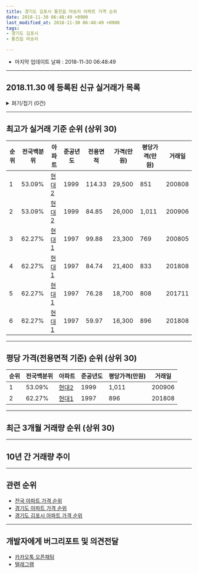 ```yaml
---
title: 경기도 김포시 통진읍 마송리 아파트 가격 순위
date: 2018-11-30 06:48:49 +0900
last_modified_at: 2018-11-30 06:48:49 +0900
tags:
- 경기도 김포시
- 통진읍 마송리

---
```


* 마지막 업데이트 날짜 : 2018-11-30 06:48:49

---

## 2018.11.30 에 등록된 신규 실거래가 목록

<details>
<summary>펴기/접기 (0건)</summary>
<div markdown="1">

|아파트|전국백분위|준공년도|전용면적|가격(만원)|평당가격(만원)|거래일|
|---|---|---|---|---|---|---|
|없음|||||||


</div>
</details>

---

## 최고가 실거래 기준 순위 (상위 30)


|순위|전국백분위|아파트|준공년도|전용면적|가격(만원)|평당가격(만원)|거래일|
|---|---|---|---|---|---|---|---|
|1|53.09%|[현대2](https://search.naver.com/search.naver?query=%EA%B2%BD%EA%B8%B0%EB%8F%84+%EA%B9%80%ED%8F%AC%EC%8B%9C+%ED%86%B5%EC%A7%84%EC%9D%8D+%EB%A7%88%EC%86%A1%EB%A6%AC+%ED%98%84%EB%8C%802)|1999|114.33|29,500|851|200808|
|2|53.09%|[현대2](https://search.naver.com/search.naver?query=%EA%B2%BD%EA%B8%B0%EB%8F%84+%EA%B9%80%ED%8F%AC%EC%8B%9C+%ED%86%B5%EC%A7%84%EC%9D%8D+%EB%A7%88%EC%86%A1%EB%A6%AC+%ED%98%84%EB%8C%802)|1999|84.85|26,000|1,011|200906|
|3|62.27%|[현대1](https://search.naver.com/search.naver?query=%EA%B2%BD%EA%B8%B0%EB%8F%84+%EA%B9%80%ED%8F%AC%EC%8B%9C+%ED%86%B5%EC%A7%84%EC%9D%8D+%EB%A7%88%EC%86%A1%EB%A6%AC+%ED%98%84%EB%8C%801)|1997|99.88|23,300|769|200805|
|4|62.27%|[현대1](https://search.naver.com/search.naver?query=%EA%B2%BD%EA%B8%B0%EB%8F%84+%EA%B9%80%ED%8F%AC%EC%8B%9C+%ED%86%B5%EC%A7%84%EC%9D%8D+%EB%A7%88%EC%86%A1%EB%A6%AC+%ED%98%84%EB%8C%801)|1997|84.74|21,400|833|201808|
|5|62.27%|[현대1](https://search.naver.com/search.naver?query=%EA%B2%BD%EA%B8%B0%EB%8F%84+%EA%B9%80%ED%8F%AC%EC%8B%9C+%ED%86%B5%EC%A7%84%EC%9D%8D+%EB%A7%88%EC%86%A1%EB%A6%AC+%ED%98%84%EB%8C%801)|1997|76.28|18,700|808|201711|
|6|62.27%|[현대1](https://search.naver.com/search.naver?query=%EA%B2%BD%EA%B8%B0%EB%8F%84+%EA%B9%80%ED%8F%AC%EC%8B%9C+%ED%86%B5%EC%A7%84%EC%9D%8D+%EB%A7%88%EC%86%A1%EB%A6%AC+%ED%98%84%EB%8C%801)|1997|59.97|16,300|896|201808|


---

## 평당 가격(전용면적 기준) 순위 (상위 30)


|순위|전국백분위|아파트|준공년도|평당가격(만원)|거래일|
|---|---|---|---|---|---|
|1|53.09%|[현대2](https://search.naver.com/search.naver?query=%EA%B2%BD%EA%B8%B0%EB%8F%84+%EA%B9%80%ED%8F%AC%EC%8B%9C+%ED%86%B5%EC%A7%84%EC%9D%8D+%EB%A7%88%EC%86%A1%EB%A6%AC+%ED%98%84%EB%8C%802)|1999|1,011|200906|
|2|62.27%|[현대1](https://search.naver.com/search.naver?query=%EA%B2%BD%EA%B8%B0%EB%8F%84+%EA%B9%80%ED%8F%AC%EC%8B%9C+%ED%86%B5%EC%A7%84%EC%9D%8D+%EB%A7%88%EC%86%A1%EB%A6%AC+%ED%98%84%EB%8C%801)|1997|896|201808|


---

## 최근 3개월 거래량 순위 (상위 30)


<div style="width:100%;">
    <canvas id="deal_count_ranking" height="250"></canvas>
</div>


<script>
new Chart(document.getElementById("deal_count_ranking"), {
    type: 'horizontalBar',
    data: {
        labels: ['현대1', '현대2'],
        datasets: [{
            label: '실거래 수',
            data: [6, 5],
            borderColor: "rgba(255, 0, 128, 1)",
            backgroundColor: "rgba(255, 0, 128, 0.5)",
            fill: false,
        }]
    },
    options: {
        responsive: true,
        title: {
            display: true,
            text: '최근 3개월 거래량 순위'
        },
        tooltips: {
            mode: 'index',
            intersect: false,
            callbacks: {
                title: function(tooltipItems, data) {
                    return "실거래 수:";
                },
                label: function(tooltipItem, data) {
                    return data.labels[tooltipItem.index] + ": " + tooltipItem.xLabel;
                }
            }
        },
        hover: {
            mode: 'nearest',
            intersect: true
        },
        scales: {
            xAxes: [{
                display: true,
                scaleLabel: {
                    display: true,
                    labelString: '실거래 수'
                },
                ticks: {
                    suggestedMin: 0,
                }
            }],
            yAxes: [{
                display: true,
                ticks: {
                    autoSkip: false,
                    callback: function(value, index, values) {
                        if (value.length > 15)
                            return value.substr(0, 13) + "...";
                        else
                            return value;
                    }
                },
                scaleLabel: {
                    display: false,
                }
            }]
        }
    }
});

</script>


---

## 10년 간 거래량 추이


<div style="width:100%;">
    <canvas id="deal_progress" height="250"></canvas>
</div>

<script>
new Chart(document.getElementById("deal_progress"), {
    type: 'line',
    data: {
        labels: ['200811','200812','200901','200902','200903','200904','200905','200906','200907','200908','200909','200910','200911','200912','201001','201002','201003','201004','201005','201006','201007','201008','201009','201010','201011','201012','201101','201102','201103','201104','201105','201106','201107','201108','201109','201110','201111','201112','201201','201202','201203','201204','201205','201206','201207','201208','201209','201210','201211','201212','201301','201302','201303','201304','201305','201306','201307','201308','201309','201310','201311','201312','201401','201402','201403','201404','201405','201406','201407','201408','201409','201410','201411','201412','201501','201502','201503','201504','201505','201506','201507','201508','201509','201510','201511','201512','201601','201602','201603','201604','201605','201606','201607','201608','201609','201610','201611','201612','201701','201702','201703','201704','201705','201706','201707','201708','201709','201710','201711','201712','201801','201802','201803','201804','201805','201806','201807','201808','201809','201810','201811'],
        datasets: [{
            label: '실거래 수',
            pointRadius: 1,
            data: [3, 1, 2, 2, 2, 4, 11, 7, 6, 5, 12, 7, 2, 1, 7, 6, 7, 4, 5, 2, 2, 3, 1, 3, 1, 7, 3, 2, 4, 2, 6, 7, 1, 2, 4, 8, 2, 3, 3, 1, 7, 7, 0, 2, 3, 3, 3, 1, 4, 2, 3, 3, 7, 0, 3, 6, 2, 2, 5, 6, 4, 6, 8, 12, 9, 9, 3, 4, 3, 5, 3, 10, 4, 3, 9, 6, 11, 10, 6, 8, 4, 7, 6, 9, 4, 5, 4, 6, 6, 6, 11, 7, 5, 6, 0, 5, 5, 3, 1, 7, 10, 2, 7, 3, 2, 7, 3, 2, 6, 3, 4, 4, 9, 8, 2, 6, 4, 5, 5, 4, 2],
            borderColor: "rgba(255, 201, 14, 1)",
            backgroundColor: "rgba(255, 201, 14, 0.5)",
            fill: true,
        }]
    },
    options: {
        responsive: true,
        title: {
            display: true,
            text: '10년간 거래량 추이'
        },
        tooltips: {
            mode: 'index',
            intersect: false,
        },
        hover: {
            mode: 'nearest',
            intersect: true
        },
        scales: {
            xAxes: [{
                display: true,
                scaleLabel: {
                    display: true,
                    labelString: '년/월'
                }
            }],
            yAxes: [{
                display: true,
                ticks: {
                    suggestedMin: 0,
                },
                scaleLabel: {
                    display: true,
                    labelString: '실거래 수'
                }
            }]
        }
    }
});

</script>


---

## 관련 순위

- [전국 아파트 가격 순위](https://inasie.github.io/apt-ranking/전국)
- [경기도 아파트 가격 순위](https://inasie.github.io/apt-ranking/경기도)
- [경기도 김포시 아파트 가격 순위](https://inasie.github.io/apt-ranking/경기도-김포시)


---

## 개발자에게 버그리포트 및 의견전달

- [카카오톡 오픈채팅](https://open.kakao.com/o/gLJUAP4)
- [텔레그램](https://t.me/inasie)

